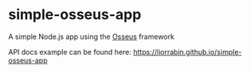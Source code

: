 # simple-osseus-app

A simple Node.js app using the [Osseus](https://github.com/colucom/osseus) framework

API docs example can be found here: https://liorrabin.github.io/simple-osseus-app
